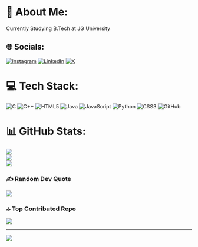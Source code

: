 # 💫 About Me:
Currently Studying B.Tech at JG University 


## 🌐 Socials:
[![Instagram](https://img.shields.io/badge/Instagram-%23E4405F.svg?logo=Instagram&logoColor=white)](https://instagram.com/takshhh999) [![LinkedIn](https://img.shields.io/badge/LinkedIn-%230077B5.svg?logo=linkedin&logoColor=white)](https://linkedin.com/in/TakshkumarPatel.) [![X](https://img.shields.io/badge/X-black.svg?logo=X&logoColor=white)](https://x.com/TakshPa91551564) 

# 💻 Tech Stack:
![C](https://img.shields.io/badge/c-%2300599C.svg?style=for-the-badge&logo=c&logoColor=white) ![C++](https://img.shields.io/badge/c++-%2300599C.svg?style=for-the-badge&logo=c%2B%2B&logoColor=white) ![HTML5](https://img.shields.io/badge/html5-%23E34F26.svg?style=for-the-badge&logo=html5&logoColor=white) ![Java](https://img.shields.io/badge/java-%23ED8B00.svg?style=for-the-badge&logo=openjdk&logoColor=white) ![JavaScript](https://img.shields.io/badge/javascript-%23323330.svg?style=for-the-badge&logo=javascript&logoColor=%23F7DF1E) ![Python](https://img.shields.io/badge/python-3670A0?style=for-the-badge&logo=python&logoColor=ffdd54) ![CSS3](https://img.shields.io/badge/css3-%231572B6.svg?style=for-the-badge&logo=css3&logoColor=white) ![GitHub](https://img.shields.io/badge/github-%23121011.svg?style=for-the-badge&logo=github&logoColor=white)
# 📊 GitHub Stats:
![](https://github-readme-stats.vercel.app/api?username=TakshkumarPatel&theme=dark&hide_border=false&include_all_commits=false&count_private=false)<br/>
![](https://github-readme-streak-stats.herokuapp.com/?user=TakshkumarPatel&theme=dark&hide_border=false)<br/>
![](https://github-readme-stats.vercel.app/api/top-langs/?username=TakshkumarPatel&theme=dark&hide_border=false&include_all_commits=false&count_private=false&layout=compact)

### ✍️ Random Dev Quote
![](https://quotes-github-readme.vercel.app/api?type=horizontal&theme=radical)

### 🔝 Top Contributed Repo
![](https://github-contributor-stats.vercel.app/api?username=TakshkumarPatel&limit=5&theme=dark&combine_all_yearly_contributions=true)

---
[![](https://visitcount.itsvg.in/api?id=TakshkumarPatel&icon=0&color=0)](https://visitcount.itsvg.in)

<!-- Proudly created with GPRM ( https://gprm.itsvg.in ) -->
